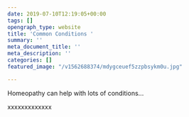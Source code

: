 ```yaml
---
date: 2019-07-10T12:19:05+00:00
tags: []
opengraph_type: website
title: 'Common Conditions '
summary: ''
meta_document_title: ''
meta_description: ''
categories: []
featured_image: "/v1562688374/mdygceuef5zzpbsykm0u.jpg"

---
```

Homeopathy can help with lots of conditions...

xxxxxxxxxxxxx